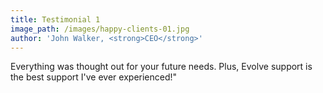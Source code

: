 ```yaml
---
title: Testimonial 1
image_path: /images/happy-clients-01.jpg
author: 'John Walker, <strong>CEO</strong>'
---
```



Everything was thought out for your future needs. Plus, Evolve support is the best support I've ever experienced!"